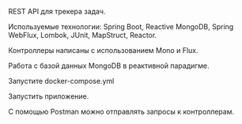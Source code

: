 REST API для трекера задач. 

Используемые технологии: Spring Boot, Reactive MongoDB, Spring WebFlux, Lombok, JUnit, MapStruct, Reactor.

Контроллеры написаны с использованием Mono и Flux.

Работа с базой данных MongoDB в реактивной парадигме. 

Запустите docker-compose.yml

Запустить приложение.

С помощью Postman можно отправлять запросы к контроллерам. 

